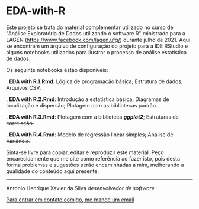 # EDA-with-R

Este projeto se trata do material complementar utilizado no curso de "Análise Exploratória de Dados utilizando o software R" ministrado para a LAGEN (https://www.facebook.com/lagen.ufg/) durante julho de 2021. Aqui se encontram um arquivo de configuração do projeto para a IDE RStudio e alguns notebooks utilizados para ilustrar o processo de análise estatística de dados.

Os seguinte notebooks estão disponíveis:

. **EDA with R.1.Rmd**: Lógica de programação básica; Estrutura de dados; Arquivos CSV.

. **EDA with R.2.Rmd**: Introdução a estatística básica; Diagramas de localização e dispersão; Plotagem com as bibliotecas padrão.

. ~~**EDA with R.3.Rmd**: Plotagem com a biblioteca ***ggplot2***; Estruturas de correlação.~~

. ~~**EDA with R.4.Rmd**: Modelo de regressão linear simples; Análise de Variância.~~

Sinta-se livre para copiar, editar e reproduzir este material. Peço encarecidamente que me cite como referência ao fazer isto, pois desta forma problemas e sugestões serão encaminhadas a mim, melhorando a qualidade do conteúdo aqui presente.

---------

Antonio Henrique Xavier da Silva
*desenvolvedor de software*

[Para entrar em contato comigo, me mande um email](mailto:antonio.henrique.if@gmail.com)
